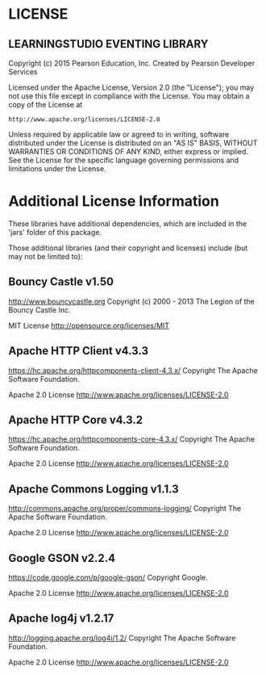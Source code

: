 LICENSE 
=======

LEARNINGSTUDIO EVENTING LIBRARY 
------------------------------------

Copyright (c) 2015 Pearson Education, Inc.
Created by Pearson Developer Services

Licensed under the Apache License, Version 2.0 (the "License");
you may not use this file except in compliance with the License.
You may obtain a copy of the License at

    http://www.apache.org/licenses/LICENSE-2.0

Unless required by applicable law or agreed to in writing, software
distributed under the License is distributed on an "AS IS" BASIS,
WITHOUT WARRANTIES OR CONDITIONS OF ANY KIND, either express or implied.
See the License for the specific language governing permissions and
limitations under the License.



Additional License Information 
==============================

These libraries have additional dependencies, which are included in the 'jars' 
folder of this package. 

Those additional libraries (and their copyright and licenses) include (but 
may not be limited to): 


Bouncy Castle v1.50
-------------

http://www.bouncycastle.org
Copyright (c) 2000 - 2013 The Legion of the Bouncy Castle Inc. 

MIT License 
http://opensource.org/licenses/MIT


Apache HTTP Client v4.3.3
--------------------------

https://hc.apache.org/httpcomponents-client-4.3.x/
Copyright The Apache Software Foundation.

Apache 2.0 License 
http://www.apache.org/licenses/LICENSE-2.0


Apache HTTP Core v4.3.2
--------------------------

https://hc.apache.org/httpcomponents-core-4.3.x/
Copyright The Apache Software Foundation.

Apache 2.0 License 
http://www.apache.org/licenses/LICENSE-2.0


Apache Commons Logging v1.1.3
--------------------------

http://commons.apache.org/proper/commons-logging/
Copyright The Apache Software Foundation.

Apache 2.0 License 
http://www.apache.org/licenses/LICENSE-2.0


Google GSON v2.2.4
-----------

https://code.google.com/p/google-gson/
Copyright Google.

Apache 2.0 License 
http://www.apache.org/licenses/LICENSE-2.0


Apache log4j v1.2.17
-----------------

http://logging.apache.org/log4j/1.2/
Copyright The Apache Software Foundation.

Apache 2.0 License 
http://www.apache.org/licenses/LICENSE-2.0